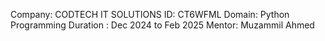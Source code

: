 Company: CODTECH IT SOLUTIONS
ID: CT6WFML
Domain: Python Programming 
Duration : Dec 2024 to Feb 2025
Mentor: Muzammil Ahmed
